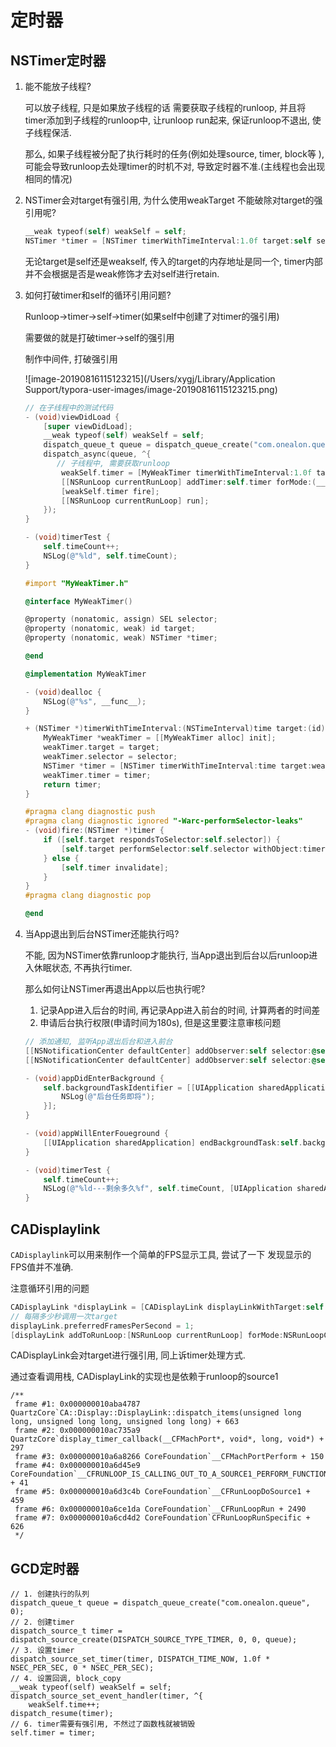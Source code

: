 # 定时器

## NSTimer定时器

1. 能不能放子线程? 

   可以放子线程, 只是如果放子线程的话 需要获取子线程的runloop, 并且将timer添加到子线程的runloop中, 让runloop run起来, 保证runloop不退出, 使子线程保活.

   那么, 如果子线程被分配了执行耗时的任务(例如处理source, timer, block等 ), 可能会导致runloop去处理timer的时机不对, 导致定时器不准.(主线程也会出现相同的情况)

2. NSTimer会对target有强引用, 为什么使用weakTarget 不能破除对target的强引用呢?

   ```objective-c
   __weak typeof(self) weakSelf = self;
   NSTimer *timer = [NSTimer timerWithTimeInterval:1.0f target:self selector:@selector(timerTest) userInfo:nil repeats:YES];
   ```

   无论target是self还是weakself, 传入的target的内存地址是同一个, timer内部并不会根据是否是weak修饰才去对self进行retain.

3. 如何打破timer和self的循环引用问题?

   Runloop->timer->self->timer(如果self中创建了对timer的强引用)

   需要做的就是打破timer->self的强引用

   制作中间件, 打破强引用

   ![image-20190816115123215](/Users/xygj/Library/Application Support/typora-user-images/image-20190816115123215.png)

   ```objective-c
   // 在子线程中的测试代码
   - (void)viewDidLoad {
       [super viewDidLoad];
       __weak typeof(self) weakSelf = self;
       dispatch_queue_t queue = dispatch_queue_create("com.onealon.queue", 0);
       dispatch_async(queue, ^{
          // 子线程中, 需要获取runloop
           weakSelf.timer = [MyWeakTimer timerWithTimeInterval:1.0f target:weakSelf selector:@selector(timerTest) userInfo:@"" repeats:YES];
           [[NSRunLoop currentRunLoop] addTimer:self.timer forMode:(__bridge NSRunLoopMode)kCFRunLoopDefaultMode];
           [weakSelf.timer fire];
           [[NSRunLoop currentRunLoop] run];
       });
   }
   
   - (void)timerTest {
       self.timeCount++;
       NSLog(@"%ld", self.timeCount);
   }
   ```

   ```objective-c
   #import "MyWeakTimer.h"
   
   @interface MyWeakTimer()
   
   @property (nonatomic, assign) SEL selector;
   @property (nonatomic, weak) id target;
   @property (nonatomic, weak) NSTimer *timer;
   
   @end
   
   @implementation MyWeakTimer
   
   - (void)dealloc {
       NSLog(@"%s", __func__);
   }
   
   + (NSTimer *)timerWithTimeInterval:(NSTimeInterval)time target:(id)target selector:(SEL)selector userInfo:(id)userInfo repeats:(BOOL)repeats {
       MyWeakTimer *weakTimer = [[MyWeakTimer alloc] init];
       weakTimer.target = target;
       weakTimer.selector = selector;
       NSTimer *timer = [NSTimer timerWithTimeInterval:time target:weakTimer selector:@selector(fire:) userInfo:userInfo repeats:repeats];
       weakTimer.timer = timer;
       return timer;
   }
   
   #pragma clang diagnostic push
   #pragma clang diagnostic ignored "-Warc-performSelector-leaks"
   - (void)fire:(NSTimer *)timer {
       if ([self.target respondsToSelector:self.selector]) {
           [self.target performSelector:self.selector withObject:timer.userInfo];
       } else {
           [self.timer invalidate];
       }
   }
   #pragma clang diagnostic pop
   
   @end
   ```

4. 当App退出到后台NSTimer还能执行吗?

   不能, 因为NSTimer依靠runloop才能执行, 当App退出到后台以后runloop进入休眠状态, 不再执行timer.

   那么如何让NSTimer再退出App以后也执行呢?

   1. 记录App进入后台的时间, 再记录App进入前台的时间, 计算两者的时间差
   2. 申请后台执行权限(申请时间为180s), 但是这里要注意审核问题

   ```objective-c
   // 添加通知, 监听App退出后台和进入前台
   [[NSNotificationCenter defaultCenter] addObserver:self selector:@selector(appDidEnterBackground) name:UIApplicationDidEnterBackgroundNotification object:nil];
   [[NSNotificationCenter defaultCenter] addObserver:self selector:@selector(appWillEnterFoueground) name:UIApplicationWillEnterForegroundNotification object:nil];
   ```

   ```objective-c
   - (void)appDidEnterBackground {
       self.backgroundTaskIdentifier = [[UIApplication sharedApplication] beginBackgroundTaskWithExpirationHandler:^{
           NSLog(@"后台任务即将");
       }];
   }
   
   - (void)appWillEnterFoueground {
       [[UIApplication sharedApplication] endBackgroundTask:self.backgroundTaskIdentifier];
   }
   
   - (void)timerTest {
       self.timeCount++;
       NSLog(@"%ld---剩余多久%f", self.timeCount, [UIApplication sharedApplication].backgroundTimeRemaining);
   }
   ```



## CADisplaylink

`CADisplaylink`可以用来制作一个简单的FPS显示工具, 尝试了一下 发现显示的FPS值并不准确.

注意循环引用的问题

```objective-c
CADisplayLink *displayLink = [CADisplayLink displayLinkWithTarget:self selector:@selector(displayLinkTest:)];
// 每隔多少秒调用一次target
displayLink.preferredFramesPerSecond = 1;
[displayLink addToRunLoop:[NSRunLoop currentRunLoop] forMode:NSRunLoopCommonModes];
```

CADisplayLink会对target进行强引用, 同上诉timer处理方式.

通过查看调用栈, CADisplayLink的实现也是依赖于runloop的source1

```objc
/**
 frame #1: 0x000000010aba4787 QuartzCore`CA::Display::DisplayLink::dispatch_items(unsigned long long, unsigned long long, unsigned long long) + 663
 frame #2: 0x000000010ac735a9 QuartzCore`display_timer_callback(__CFMachPort*, void*, long, void*) + 297
 frame #3: 0x000000010a6a8266 CoreFoundation`__CFMachPortPerform + 150
 frame #4: 0x000000010a6d45e9 CoreFoundation`__CFRUNLOOP_IS_CALLING_OUT_TO_A_SOURCE1_PERFORM_FUNCTION__ + 41
 frame #5: 0x000000010a6d3c4b CoreFoundation`__CFRunLoopDoSource1 + 459
 frame #6: 0x000000010a6ce1da CoreFoundation`__CFRunLoopRun + 2490
 frame #7: 0x000000010a6cd4d2 CoreFoundation`CFRunLoopRunSpecific + 626
 */
```



## GCD定时器

```objc
// 1. 创建执行的队列
dispatch_queue_t queue = dispatch_queue_create("com.onealon.queue", 0);
// 2. 创建timer
dispatch_source_t timer = dispatch_source_create(DISPATCH_SOURCE_TYPE_TIMER, 0, 0, queue);
// 3. 设置timer
dispatch_source_set_timer(timer, DISPATCH_TIME_NOW, 1.0f * NSEC_PER_SEC, 0 * NSEC_PER_SEC);
// 4. 设置回调, block_copy
__weak typeof(self) weakSelf = self;
dispatch_source_set_event_handler(timer, ^{
    weakSelf.time++;
dispatch_resume(timer);
// 6. timer需要有强引用, 不然过了函数栈就被销毁
self.timer = timer;
```







